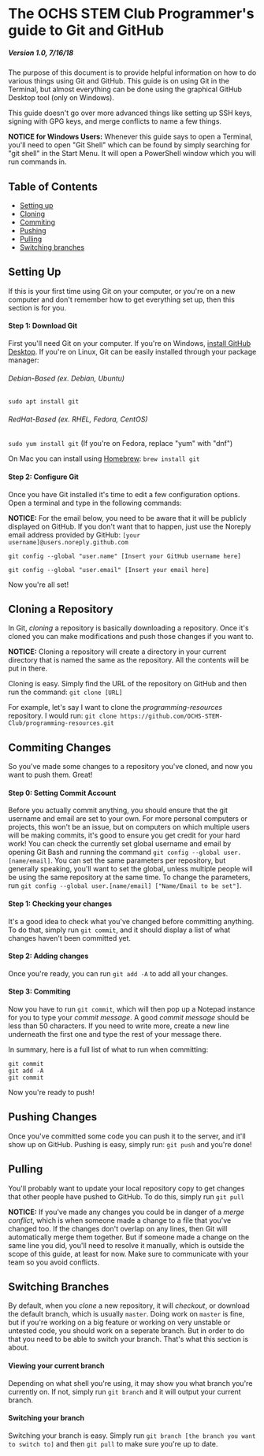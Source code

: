 # The OCHS STEM Club Programmer's guide to Git and GitHub
##### Version 1.0, 7/16/18
The purpose of this document is to provide helpful information on how to do various things using Git and GitHub. This guide is on using Git in the Terminal, but almost everything can be done using the graphical GitHub Desktop tool (only on Windows).

This guide doesn't go over more advanced things like setting up SSH keys, signing with GPG keys, and merge conflicts to name a few things.

**NOTICE for Windows Users:** Whenever this guide says to open a Terminal, you'll need to open "Git Shell" which can be found by simply searching for "git shell" in the Start Menu. It will open a PowerShell window which you will run commands in.

## Table of Contents
- [Setting up](#setting-up)
- [Cloning](#cloning-a-repository)
- [Commiting](#commiting-changes)
- [Pushing](#pushing-changes)
- [Pulling](#pulling)
- [Switching branches](#switching-branches)

## Setting Up
If this is your first time using Git on your computer, or you're on a new computer and don't remember how to get everything set up, then this section is for you.
#### Step 1: Download Git
First you'll need Git on your computer. If you're on Windows, [install GitHub Desktop](https://desktop.github.com/). If you're on Linux, Git can be easily installed through your package manager:
###### Debian-Based (ex. Debian, Ubuntu)
```sudo apt install git```
###### RedHat-Based (ex. RHEL, Fedora, CentOS)
```sudo yum install git```
(If you're on Fedora, replace "yum" with "dnf")

On Mac you can install using [Homebrew](https://brew.sh/): ```brew install git```

#### Step 2: Configure Git
Once you have Git installed it's time to edit a few configuration options. Open a terminal and type in the following commands:

**NOTICE:** For the email below, you need to be aware that it will be publicly displayed on GitHub. If you don't want that to happen, just use the Noreply email address provided by GitHub:
```[your username]@users.noreply.github.com```

```git config --global "user.name" [Insert your GitHub username here]```

```git config --global "user.email" [Insert your email here]```

Now you're all set!

## Cloning a Repository
In Git, *cloning* a repository is basically downloading a repository. Once it's cloned you can make modifications and push those changes if you want to.

**NOTICE:** Cloning a repository will create a directory in your current directory that is named the same as the repository. All the contents will be put in there.

Cloning is easy. Simply find the URL of the repository on GitHub and then run the command:
```git clone [URL]```

For example, let's say I want to clone the *programming-resources* repository. I would run:
```git clone https://github.com/OCHS-STEM-Club/programming-resources.git```

## Commiting Changes
So you've made some changes to a repository you've cloned, and now you want to push them. Great!

#### Step 0: Setting Commit Account
Before you actually commit anything, you should ensure that the git username and email are set to your own.  For more personal computers or projects, this won't be an issue, but on computers on which multiple users will be making commits, it's good to ensure you get credit for your hard work!  You can check the currently set global username and email by opening Git Bash and running the command ```git config --global user.[name/email]```.  You can set the same parameters per repository, but generally speaking, you'll want to set the global, unless multiple people will be using the same repository at the same time.  To change the parameters, run ```git config --global user.[name/email] ["Name/Email to be set"]```.

#### Step 1: Checking your changes
It's a good idea to check what you've changed before committing anything. To do that, simply run ```git commit```, and it should display a list of what changes haven't been committed yet.

#### Step 2: Adding changes
Once you're ready, you can run ```git add -A``` to add all your changes. 

#### Step 3: Commiting
Now you have to run ```git commit```, which will then pop up a Notepad instance for you to type your *commit message*. A good *commit message* should be less than 50 characters. If you need to write more, create a new line underneath the first one and type the rest of your message there.

In summary, here is a full list of what to run when committing:

```
git commit
git add -A
git commit
```

Now you're ready to push!

## Pushing Changes
Once you've committed some code you can push it to the server, and it'll show up on GitHub. Pushing is easy, simply run: ```git push``` and you're done!

## Pulling
You'll probably want to update your local repository copy to get changes that other people have pushed to GitHub. To do this, simply run ```git pull```

**NOTICE:** If you've made any changes you could be in danger of a *merge conflict*, which is when someone made a change to a file that you've changed too. If the changes don't overlap on any lines, then Git will automatically merge them together. But if someone made a change on the same line you did, you'll need to resolve it manually, which is outside the scope of this guide, at least for now. Make sure to communicate with your team so you avoid conflicts.

## Switching Branches
By default, when you *clone* a new repository, it will *checkout*, or download the default branch, which is usually ```master```. Doing work on ```master``` is fine, but if you're working on a big feature or working on very unstable or untested code, you should work on a seperate branch. But in order to do that you need to be able to switch your branch. That's what this section is about.

#### Viewing your current branch
Depending on what shell you're using, it may show you what branch you're currently on. If not, simply run ```git branch``` and it will output your current branch.

#### Switching your branch
Switching your branch is easy. Simply run ```git branch [the branch you want to switch to]``` and then ```git pull``` to make sure you're up to date.
